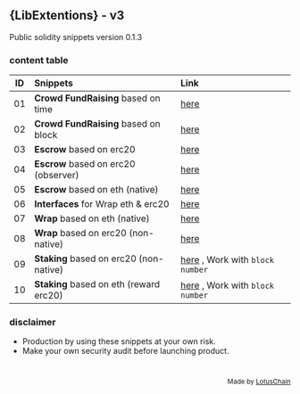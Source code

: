## {LibExtentions} - v3
Public solidity snippets version 0.1.3

### content table
| ID | Snippets | Link |
|---|:---|:---|
| 01 | **Crowd FundRaising** based on time | [here](./CrowdFund/CrowdFundBasedTime.sol) |
| 02 | **Crowd FundRaising** based on block | [here](./CrowdFund/CrowdFundBasedBlock.sol) |
| 03 | **Escrow** based on erc20 | [here](./Escrow/Escrow.sol) |
| 04 | **Escrow** based on erc20 (observer) | [here](./Escrow/EscrowObserver.sol) |
| 05 | **Escrow** based on eth (native) | [here](./Escrow/EscrowObserverEth.sol) |
| 06 | **Interfaces** for Wrap eth & erc20 | [here](./Wrap/WrapInterfaces.sol) |
| 07 | **Wrap** based on eth (native) | [here](./Wrap/WrapETH.sol) |
| 08 | **Wrap** based on erc20 (non-native) | [here](./Wrap/WrapErc20.sol) |
| 09 | **Staking** based on erc20 (non-native) | [here](./Staking/StakingERC20.sol) , Work with `block number` |
| 10 | **Staking** based on eth (reward erc20) | [here](./Staking/StakingETH.sol) , Work with `block number` |

### disclaimer
- Production by using these snippets at your own risk.
- Make your own security audit before launching product.

# 

<div align="right">
<sub>Made by <a href="https://lotuschain.org">LotusChain</a></sub>
</div>

